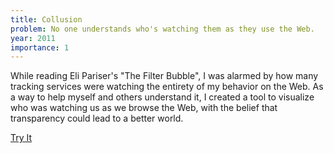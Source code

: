 ```yaml
---
title: Collusion
problem: No one understands who's watching them as they use the Web.
year: 2011
importance: 1
---
```

While reading Eli Pariser's "The Filter Bubble", I was alarmed by how many
tracking services were watching the entirety of my behavior on the Web. As
a way to help myself and others understand it, I created a tool to
visualize who was watching us as we browse the Web, with the belief that
transparency could lead to a better world.

<a class="button button-primary" href="http://collusion.toolness.org/">Try It</a>
